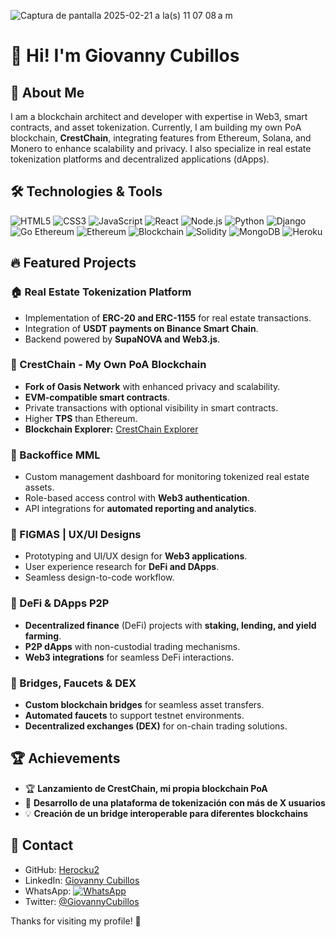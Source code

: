 ![Captura de pantalla 2025-02-21 a la(s) 11 07 08 a m](https://github.com/user-attachments/assets/a2ccf8c6-6012-4d33-8d39-66f442087453)


# 👋 Hi! I'm Giovanny Cubillos

## 🚀 About Me
I am a blockchain architect and developer with expertise in Web3, smart contracts, and asset tokenization. Currently, I am building my own PoA blockchain, **CrestChain**, integrating features from Ethereum, Solana, and Monero to enhance scalability and privacy. I also specialize in real estate tokenization platforms and decentralized applications (dApps).

## 🛠️ Technologies & Tools

![HTML5](https://img.shields.io/badge/HTML5-%23E34F26.svg?style=for-the-badge&logo=html5&logoColor=white)
![CSS3](https://img.shields.io/badge/CSS3-%231572B6.svg?style=for-the-badge&logo=css3&logoColor=white)
![JavaScript](https://img.shields.io/badge/JavaScript-%23F7DF1E.svg?style=for-the-badge&logo=javascript&logoColor=black)
![React](https://img.shields.io/badge/React-%2361DAFB.svg?style=for-the-badge&logo=react&logoColor=black)
![Node.js](https://img.shields.io/badge/Node.js-%23339933.svg?style=for-the-badge&logo=node.js&logoColor=white)
![Python](https://img.shields.io/badge/Python-%233776AB.svg?style=for-the-badge&logo=python&logoColor=white)
![Django](https://img.shields.io/badge/Django-%23092E20.svg?style=for-the-badge&logo=django&logoColor=white)
![Go Ethereum](https://img.shields.io/badge/GoEthereum-%23007D9C.svg?style=for-the-badge&logo=go&logoColor=white)
![Ethereum](https://img.shields.io/badge/EVM-Ethereum-%236C74CC.svg?style=for-the-badge&logo=ethereum&logoColor=white)
![Blockchain](https://img.shields.io/badge/Blockchain-121D33?style=for-the-badge&logo=bitcoin&logoColor=F7931A)
![Solidity](https://img.shields.io/badge/Solidity-%23363636.svg?style=for-the-badge&logo=solidity&logoColor=white)
![MongoDB](https://img.shields.io/badge/MongoDB-%2347A248.svg?style=for-the-badge&logo=mongodb&logoColor=white)
![Heroku](https://img.shields.io/badge/Heroku-%23430098.svg?style=for-the-badge&logo=heroku&logoColor=white)

## 🔥 Featured Projects
### 🏠 Real Estate Tokenization Platform
- Implementation of **ERC-20 and ERC-1155** for real estate transactions.
- Integration of **USDT payments on Binance Smart Chain**.
- Backend powered by **SupaNOVA and Web3.js**.

### 🔗 CrestChain - My Own PoA Blockchain
- **Fork of Oasis Network** with enhanced privacy and scalability.
- **EVM-compatible smart contracts**.
- Private transactions with optional visibility in smart contracts.
- Higher **TPS** than Ethereum.
- **Blockchain Explorer:** [CrestChain Explorer](https://scan.crestchain.pro/)

### 🏢 Backoffice MML
- Custom management dashboard for monitoring tokenized real estate assets.
- Role-based access control with **Web3 authentication**.
- API integrations for **automated reporting and analytics**.

### 🎨 FIGMAS | UX/UI Designs
- Prototyping and UI/UX design for **Web3 applications**.
- User experience research for **DeFi and DApps**.
- Seamless design-to-code workflow.

### 🔄 DeFi & DApps P2P
- **Decentralized finance** (DeFi) projects with **staking, lending, and yield farming**.
- **P2P dApps** with non-custodial trading mechanisms.
- **Web3 integrations** for seamless DeFi interactions.

### 🌉 Bridges, Faucets & DEX
- **Custom blockchain bridges** for seamless asset transfers.
- **Automated faucets** to support testnet environments.
- **Decentralized exchanges (DEX)** for on-chain trading solutions.

## 🏆 Achievements
- 🏆 **Lanzamiento de CrestChain, mi propia blockchain PoA**
- 🚀 **Desarrollo de una plataforma de tokenización con más de X usuarios**
- 💡 **Creación de un bridge interoperable para diferentes blockchains**

## 💋 Contact
- GitHub: [Herocku2](https://github.com/Herocku2/)
- LinkedIn: [Giovanny Cubillos](https://linkedin.com/in/giovannycubillos)
- WhatsApp: [![WhatsApp](https://img.shields.io/badge/WhatsApp-%25D366.svg?style=for-the-badge&logo=whatsapp&logoColor=white)](https://w.app/herockudev)
- Twitter: [@GiovannyCubillos](https://twitter.com/GiovannyCubillos)

Thanks for visiting my profile! 🚀

